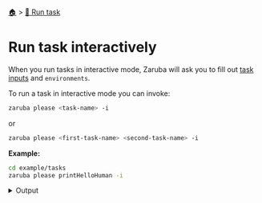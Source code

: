 <!--startTocHeader-->
[🏠](../README.md) > [🏃 Run task](README.md)
# Run task interactively
<!--endTocHeader-->

When you run tasks in interactive mode, Zaruba will ask you to fill out [task inputs](./project/task/task-inputs.md) and `environments`.

To run a task in interactive mode you can invoke:

```bash
zaruba please <task-name> -i
```

or

```bash
zaruba please <first-task-name> <second-task-name> -i
```

__Example:__

```bash
cd example/tasks
zaruba please printHelloHuman -i
```
 
<details>
<summary>Output</summary>
 
```````
 Load additional value file
✔ 🏁 No
 Load additional env
✔ 🏁 No
 1 of 1) humanName
✔ Let me type it!
Your name: Robert Boyle
  Job Starting...
 Elapsed Time: 1.362µs
 Current Time: 16:53:55
  Run  'printHelloHuman' command on /home/gofrendi/zaruba/docs/examples/tasks
   printHelloHuman       16:53:55.483 hello Robert Boyle
  Successfully running  'printHelloHuman' command
  Job Running...
 Elapsed Time: 101.91258ms
 Current Time: 16:53:55

  Job Complete!!!
  Terminating
  Job Ended...
 Elapsed Time: 212.914199ms
 Current Time: 16:53:55
zaruba please printHelloHuman  -v 'humanName=Robert Boyle'
```````
</details>



<!--startTocSubTopic-->
<!--endTocSubTopic-->